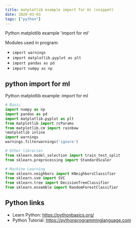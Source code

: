 ```yaml
---
title: matplotlib example import for ml (snippet)
date: 2020-03-03
tags: ["python"]
---
```

Python matplotlib example 'import for ml'


Modules used in program: 
* `import warnings`
* `import matplotlib.pyplot as plt`
* `import pandas as pd`
* `import numpy as np`

## python import for ml

Python matplotlib example: import for ml

```python
# Basic
import numpy as np
import pandas as pd
import matplotlib.pyplot as plt
from matplotlib import rcParams
from matplotlib.cm import rainbow
%matplotlib inline
import warnings
warnings.filterwarnings('ignore')

# Other libraries
from sklearn.model_selection import train_test_split
from sklearn.preprocessing import StandardScaler

# Machine Learning
from sklearn.neighbors import KNeighborsClassifier
from sklearn.svm import SVC
from sklearn.tree import DecisionTreeClassifier
from sklearn.ensemble import RandomForestClassifier

```

## Python links

- Learn Python: https://pythonbasics.org/
- Python Tutorial: https://pythonprogramminglanguage.com
